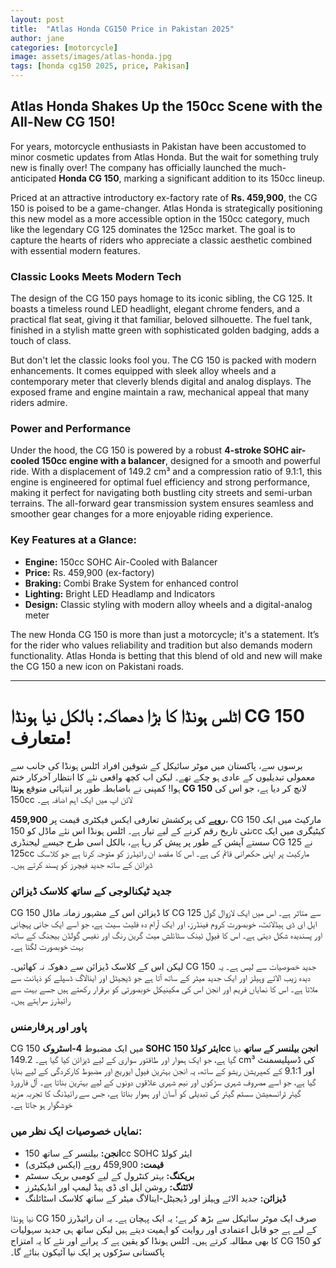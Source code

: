 ```yaml
---
layout: post
title:  "Atlas Honda CG150 Price in Pakistan 2025"
author: jane
categories: [motorcycle]
image: assets/images/atlas-honda.jpg
tags: [honda cg150 2025, price, Pakisan]
---
```


## Atlas Honda Shakes Up the 150cc Scene with the All-New CG 150!

For years, motorcycle enthusiasts in Pakistan have been accustomed to minor cosmetic updates from Atlas Honda. But the wait for something truly new is finally over! The company has officially launched the much-anticipated **Honda CG 150**, marking a significant addition to its 150cc lineup.

Priced at an attractive introductory ex-factory rate of **Rs. 459,900**, the CG 150 is poised to be a game-changer. Atlas Honda is strategically positioning this new model as a more accessible option in the 150cc category, much like the legendary CG 125 dominates the 125cc market. The goal is to capture the hearts of riders who appreciate a classic aesthetic combined with essential modern features.

### Classic Looks Meets Modern Tech

The design of the CG 150 pays homage to its iconic sibling, the CG 125. It boasts a timeless round LED headlight, elegant chrome fenders, and a practical flat seat, giving it that familiar, beloved silhouette. The fuel tank, finished in a stylish matte green with sophisticated golden badging, adds a touch of class.

But don't let the classic looks fool you. The CG 150 is packed with modern enhancements. It comes equipped with sleek alloy wheels and a contemporary meter that cleverly blends digital and analog displays. The exposed frame and engine maintain a raw, mechanical appeal that many riders admire.

### Power and Performance

Under the hood, the CG 150 is powered by a robust **4-stroke SOHC air-cooled 150cc engine with a balancer**, designed for a smooth and powerful ride. With a displacement of 149.2 cm³ and a compression ratio of 9.1:1, this engine is engineered for optimal fuel efficiency and strong performance, making it perfect for navigating both bustling city streets and semi-urban terrains. The all-forward gear transmission system ensures seamless and smoother gear changes for a more enjoyable riding experience.

### Key Features at a Glance:

*   **Engine:** 150cc SOHC Air-Cooled with Balancer
*   **Price:** Rs. 459,900 (ex-factory)
*   **Braking:** Combi Brake System for enhanced control
*   **Lighting:** Bright LED Headlamp and Indicators
*   **Design:** Classic styling with modern alloy wheels and a digital-analog meter

The new Honda CG 150 is more than just a motorcycle; it's a statement. It’s for the rider who values reliability and tradition but also demands modern functionality. Atlas Honda is betting that this blend of old and new will make the CG 150 a new icon on Pakistani roads.

---

# اٹلس ہونڈا کا بڑا دھماکہ: بالکل نیا ہونڈا CG 150 متعارف!

برسوں سے، پاکستان میں موٹر سائیکل کے شوقین افراد اٹلس ہونڈا کی جانب سے معمولی تبدیلیوں کے عادی ہو چکے تھے۔ لیکن اب کچھ واقعی نئے کا انتظار آخرکار ختم ہوا! کمپنی نے باضابطہ طور پر انتہائی متوقع **ہونڈا CG 150** لانچ کر دیا ہے، جو اس کی 150cc لائن اپ میں ایک اہم اضافہ ہے۔

**459,900 روپے** کی پرکشش تعارفی ایکس فیکٹری قیمت پر، CG 150 مارکیٹ میں ایک نئی تاریخ رقم کرنے کے لیے تیار ہے۔ اٹلس ہونڈا اس نئے ماڈل کو 150cc کیٹیگری میں ایک سستے آپشن کے طور پر پیش کر رہا ہے، بالکل اسی طرح جیسے لیجنڈری CG 125 نے 125cc مارکیٹ پر اپنی حکمرانی قائم کی ہے۔ اس کا مقصد ان رائیڈرز کو متوجہ کرنا ہے جو کلاسک ڈیزائن کے ساتھ جدید فیچرز کو پسند کرتے ہیں۔

### جدید ٹیکنالوجی کے ساتھ کلاسک ڈیزائن

CG 150 کا ڈیزائن اس کے مشہور زمانہ ماڈل CG 125 سے متاثر ہے۔ اس میں ایک لازوال گول ایل ای ڈی ہیڈلائٹ، خوبصورت کروم فینڈرز، اور ایک آرام دہ فلیٹ سیٹ ہے، جو اسے ایک جانی پہچانی اور پسندیدہ شکل دیتی ہے۔ اس کا فیول ٹینک سٹائلش میٹ گرین رنگ اور نفیس گولڈن بیجنگ کے ساتھ بہت خوبصورت لگتا ہے۔

لیکن اس کے کلاسک ڈیزائن سے دھوکہ نہ کھائیں۔ CG 150 جدید خصوصیات سے لیس ہے۔ یہ دیدہ زیب الائے وہیلز اور ایک جدید میٹر کے ساتھ آتا ہے جو ڈیجیٹل اور اینالاگ ڈسپلے کو ذہانت سے ملاتا ہے۔ اس کا نمایاں فریم اور انجن اس کی مکینیکل خوبصورتی کو برقرار رکھتے ہیں جسے بہت سے رائیڈرز سراہتے ہیں۔

### پاور اور پرفارمنس

CG 150 میں ایک مضبوط **4-اسٹروک SOHC ایئر کولڈ 150cc انجن بیلنسر کے ساتھ** دیا گیا ہے، جو ایک ہموار اور طاقتور سواری کے لیے ڈیزائن کیا گیا ہے۔ 149.2 cm³ کی ڈسپلیسمنٹ اور 9.1:1 کے کمپریشن ریشو کے ساتھ، یہ انجن بہترین فیول ایوریج اور مضبوط کارکردگی کے لیے بنایا گیا ہے، جو اسے مصروف شہری سڑکوں اور نیم شہری علاقوں دونوں کے لیے بہترین بناتا ہے۔ آل فارورڈ گیئر ٹرانسمیشن سسٹم گیئر کی تبدیلی کو آسان اور ہموار بناتا ہے، جس سے رائیڈنگ کا تجربہ مزید خوشگوار ہو جاتا ہے۔

### نمایاں خصوصیات ایک نظر میں:

*   **انجن:** بیلنسر کے ساتھ 150cc SOHC ایئر کولڈ
*   **قیمت:** 459,900 روپے (ایکس فیکٹری)
*   **بریکنگ:** بہتر کنٹرول کے لیے کومبی بریک سسٹم
*   **لائٹنگ:** روشن ایل ای ڈی ہیڈ لیمپ اور انڈیکیٹرز
*   **ڈیزائن:** جدید الائے وہیلز اور ڈیجیٹل-اینالاگ میٹر کے ساتھ کلاسک اسٹائلنگ

نیا ہونڈا CG 150 صرف ایک موٹر سائیکل سے بڑھ کر ہے؛ یہ ایک پہچان ہے۔ یہ ان رائیڈرز کے لیے ہے جو قابل اعتمادی اور روایت کو اہمیت دیتے ہیں لیکن ساتھ ہی جدید سہولیات کا بھی مطالبہ کرتے ہیں۔ اٹلس ہونڈا کو یقین ہے کہ پرانے اور نئے کا یہ امتزاج CG 150 کو پاکستانی سڑکوں پر ایک نیا آئیکون بنائے گا۔

